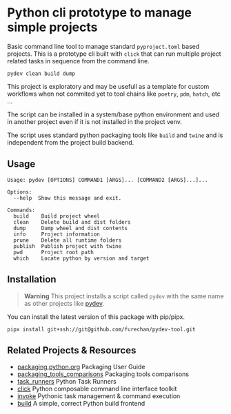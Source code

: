 # Python cli prototype to manage simple projects 

Basic command line tool to manage standard `pyproject.toml` based projects.
This is a prototype cli built with `click` that can run multiple project
related tasks in sequence from the command line.

```console
pydev clean build dump
```

This project is exploratory and may be usefull as a template for custom workflows
when not commited yet to tool chains like `poetry`, `pdm`, `hatch`, etc ...

The script can be installed in a system/base python environment and
used in another project even if it is not installed in the project venv.

The script uses standard python packaging tools like `build` and `twine` and
is independent from the project build backend.


## Usage

```console
Usage: pydev [OPTIONS] COMMAND1 [ARGS]... [COMMAND2 [ARGS]...]...

Options:
  --help  Show this message and exit.

Commands:
  build    Build project wheel
  clean    Delete build and dist folders
  dump     Dump wheel and dist contents
  info     Project information
  prune    Delete all runtime folders
  publish  Publish project with twine
  pwd      Project root path
  which    Locate python by version and target
```


## Installation

> **Warning**
This project installs a script called `pydev`
with the same name as other projects like
[pydev](https://pypi.org/project/pydev/).

You can install the latest version of this package with pip/pipx.

```console
pipx install git+ssh://git@github.com/furechan/pydev-tool.git
```

## Related Projects & Resources
- [packaging.python.org](https://packaging.python.org/en/latest/) Packaging User Guide
- [packaging_tools_comparisons](https://sinoroc.gitlab.io/kb/python/packaging_tools_comparisons.html) Packaging tools comparisons
- [task_runners](https://sinoroc.gitlab.io/kb/python/task_runners.html) Python Task Runners
- [click](https://click.palletsprojects.com/) Python composable command line interface toolkit
- [invoke](https://www.pyinvoke.org/) Pythonic task management & command execution
- [build](https://github.com/pypa/build) A simple, correct Python build frontend

